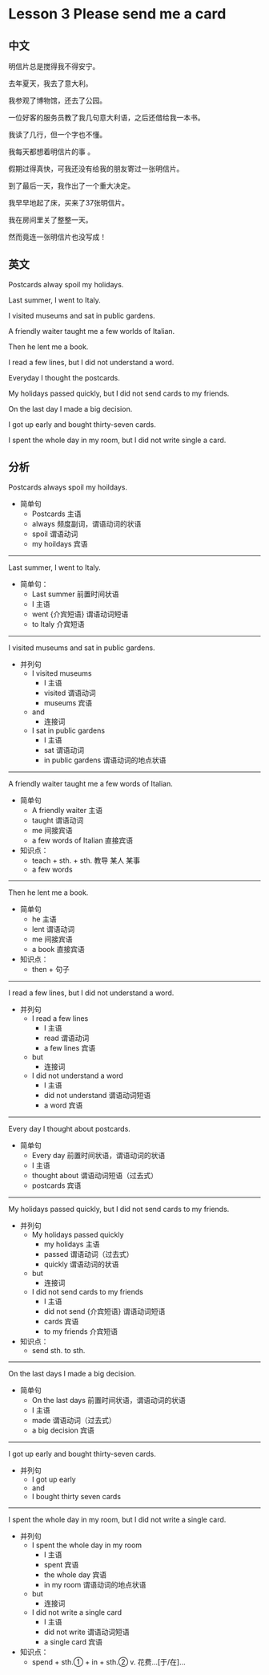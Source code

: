 # Lesson 3 Please send me a card

## 中文

明信片总是搅得我不得安宁。

去年夏天，我去了意大利。

我参观了博物馆，还去了公园。

一位好客的服务员教了我几句意大利语，之后还借给我一本书。

我读了几行，但一个字也不懂。

我每天都想着明信片的事 。

假期过得真快，可我还没有给我的朋友寄过一张明信片。

到了最后一天，我作出了一个重大决定。

我早早地起了床，买来了37张明信片。

我在房间里关了整整一天。

然而竟连一张明信片也没写成！

## 英文

Postcards alway spoil my holidays.

Last summer, I went to Italy.

I visited museums and sat in public gardens.

A friendly waiter taught me a few worlds of Italian.

Then he lent me a book. 

I read a few lines, but I did not understand a word.

Everyday I thought the postcards.

My holidays passed quickly, but I did not send cards to my friends.

On the last day I made a big decision.

I got up  early and bought thirty-seven cards.

I spent the whole day in my room, but I did not write single a card.

## 分析


Postcards always spoil my hoildays. 
  - 简单句
    - Postcards 主语
    - always 频度副词，谓语动词的状语
    - spoil 谓语动词
    - my hoildays 宾语
  
---


Last summer, I went to Italy. 
  - 简单句：
    - Last summer 前置时间状语
    - I 主语
    - went {介宾短语} 谓语动词短语
    - to Italy 介宾短语
    
---


I visited museums and sat in public gardens.
  - 并列句
    - I visited museums 
      - I 主语
      - visited 谓语动词
      - museums 宾语
    - and
      - 连接词
    - I sat in public gardens
      - I 主语
      - sat 谓语动词
      - in public gardens 谓语动词的地点状语
  
---


A friendly waiter taught me a few words of Italian.
  - 简单句
    - A friendly waiter 主语
    - taught 谓语动词
    - me 间接宾语
    - a few words of Italian 直接宾语
  - 知识点：
    - teach + sth. + sth. 教导 某人  某事
    - a few words 
  
  
---


Then he lent me a book.
  - 简单句
    - he 主语
    - lent 谓语动词
    - me 间接宾语
    - a book 直接宾语
  - 知识点：
    - then + 句子
  
---


I read a few lines, but I did not understand a word.
  - 并列句
    - I read a few lines
      - I 主语
      - read 谓语动词
      - a few lines 宾语
    - but
      - 连接词
    - I did not understand a word
      - I 主语
      - did not understand 谓语动词短语
      - a word 宾语
    
---



Every day I thought about postcards.
- 简单句
  - Every day 前置时间状语，谓语动词的状语
  - I 主语
  - thought about 谓语动词短语（过去式）
  - postcards 宾语
  
---


My holidays passed quickly, but I did not send cards to my friends.
- 并列句
  - My holidays passed quickly
    - my holidays 主语
    - passed 谓语动词（过去式）
    - quickly 谓语动词的状语
  - but
    - 连接词
  - I did not send cards to my friends
    - I 主语
    - did not send {介宾短语} 谓语动词短语
    - cards 宾语
    - to my friends 介宾短语
- 知识点：
  - send sth. to sth. 
    
---



On the last days I made a big decision. 
  - 简单句
    - On the last days 前置时间状语，谓语动词的状语
    - I 主语
    - made 谓语动词（过去式）
    - a big decision 宾语
    
---


I got up early and bought thirty-seven cards.
  - 并列句
    - I got up early 
    - and
    - I bought thirty seven cards
  
---


I spent the whole day in my room, but I did not write a single card.
  - 并列句
    - I spent the whole day in my room
      - I 主语
      - spent 宾语
      - the whole day 宾语
      - in my room 谓语动词的地点状语
    - but
      - 连接词
    - I did not write a single card
      - I 主语 
      - did not write 谓语动词短语
      - a single card 宾语
 - 知识点：
   - spend + sth.① + in + sth.② v. 花费...[于/在]...
  
    
